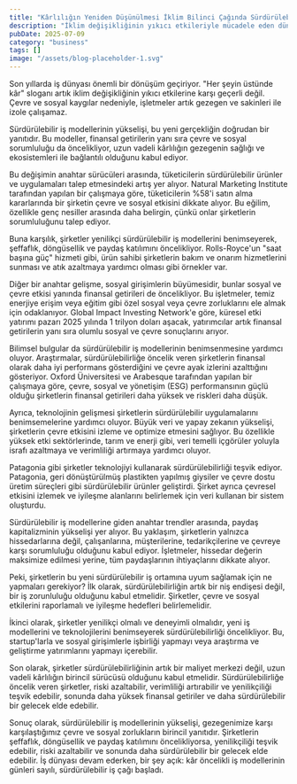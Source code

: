 ```yaml
---
title: "Kârlılığın Yeniden Düşünülmesi İklim Bilinci Çağında Sürdürülebilir İş Modelinin Yükselişi"
description: "İklim değişikliğinin yıkıcı etkileriyle mücadele eden dünyada, işletmeler krizdeki rollerini yeniden değerlendirmek zorunda kaldı. Gelir öncelikli geleneksel modeller, çevre ve sosyal sorumluluk ön..."
pubDate: 2025-07-09
category: "business"
tags: []
image: "/assets/blog-placeholder-1.svg"
---
```



Son yıllarda iş dünyası önemli bir dönüşüm geçiriyor. "Her şeyin üstünde kâr" sloganı artık iklim değişikliğinin yıkıcı etkilerine karşı geçerli değil. Çevre ve sosyal kaygılar nedeniyle, işletmeler artık gezegen ve sakinleri ile izole çalışamaz.

Sürdürülebilir iş modellerinin yükselişi, bu yeni gerçekliğin doğrudan bir yanıtıdır. Bu modeller, finansal getirilerin yanı sıra çevre ve sosyal sorumluluğu da öncelikliyor, uzun vadeli kârlılığın gezegenin sağlığı ve ekosistemleri ile bağlantılı olduğunu kabul ediyor.

Bu değişimin anahtar sürücüleri arasında, tüketicilerin sürdürülebilir ürünler ve uygulamaları talep etmesindeki artış yer alıyor. Natural Marketing Institute tarafından yapılan bir çalışmaya göre, tüketicilerin %58'i satın alma kararlarında bir şirketin çevre ve sosyal etkisini dikkate alıyor. Bu eğilim, özellikle genç nesiller arasında daha belirgin, çünkü onlar şirketlerin sorumluluğunu talep ediyor.

Buna karşılık, şirketler yenilikçi sürdürülebilir iş modellerini benimseyerek, şeffaflık, döngüsellik ve paydaş katılımını öncelikliyor. Rolls-Royce'un "saat başına güç" hizmeti gibi, ürün sahibi şirketlerin bakım ve onarım hizmetlerini sunması ve atık azaltmaya yardımcı olması gibi örnekler var.

Diğer bir anahtar gelişme, sosyal girişimlerin büyümesidir, bunlar sosyal ve çevre etkisi yanında finansal getirileri de öncelikliyor. Bu işletmeler, temiz enerjiye erişim veya eğitim gibi özel sosyal veya çevre zorluklarını ele almak için odaklanıyor. Global Impact Investing Network'e göre, küresel etki yatırımı pazarı 2025 yılında 1 trilyon doları aşacak, yatırımcılar artık finansal getirilerin yanı sıra olumlu sosyal ve çevre sonuçlarını arıyor.

Bilimsel bulgular da sürdürülebilir iş modellerinin benimsenmesine yardımcı oluyor. Araştırmalar, sürdürülebilirliğe öncelik veren şirketlerin finansal olarak daha iyi performans gösterdiğini ve çevre ayak izlerini azalttığını gösteriyor. Oxford Üniversitesi ve Arabesque tarafından yapılan bir çalışmaya göre, çevre, sosyal ve yönetişim (ESG) performansının güçlü olduğu şirketlerin finansal getirileri daha yüksek ve riskleri daha düşük.

Ayrıca, teknolojinin gelişmesi şirketlerin sürdürülebilir uygulamalarını benimsemelerine yardımcı oluyor. Büyük veri ve yapay zekanın yükselişi, şirketlerin çevre etkisini izleme ve optimize etmesini sağlıyor. Bu özellikle yüksek etki sektörlerinde, tarım ve enerji gibi, veri temelli içgörüler yoluyla israfı azaltmaya ve verimliliği artırmaya yardımcı oluyor.

Patagonia gibi şirketler teknolojiyi kullanarak sürdürülebilirliği teşvik ediyor. Patagonia, geri dönüştürülmüş plastikten yapılmış giysiler ve çevre dostu üretim süreçleri gibi sürdürülebilir ürünler geliştirdi. Şirket ayrıca çevresel etkisini izlemek ve iyileşme alanlarını belirlemek için veri kullanan bir sistem oluşturdu.

Sürdürülebilir iş modellerine giden anahtar trendler arasında, paydaş kapitalizminin yükselişi yer alıyor. Bu yaklaşım, şirketlerin yalnızca hissedarlarına değil, çalışanlarına, müşterilerine, tedarikçilerine ve çevreye karşı sorumluluğu olduğunu kabul ediyor. İşletmeler, hissedar değerin maksimize edilmesi yerine, tüm paydaşlarının ihtiyaçlarını dikkate alıyor.

Peki, şirketlerin bu yeni sürdürülebilir iş ortamına uyum sağlamak için ne yapmaları gerekiyor? İlk olarak, sürdürülebilirliğin artık bir niş endişesi değil, bir iş zorunluluğu olduğunu kabul etmelidir. Şirketler, çevre ve sosyal etkilerini raporlamalı ve iyileşme hedefleri belirlemelidir.

İkinci olarak, şirketler yenilikçi olmalı ve deneyimli olmalıdır, yeni iş modellerini ve teknolojilerini benimseyerek sürdürülebilirliği öncelikliyor. Bu, startup'larla ve sosyal girişimlerle işbirliği yapmayı veya araştırma ve geliştirme yatırımlarını yapmayı içerebilir.

Son olarak, şirketler sürdürülebilirliğinin artık bir maliyet merkezi değil, uzun vadeli kârlılığın birincil sürücüsü olduğunu kabul etmelidir. Sürdürülebilirliğe öncelik veren şirketler, riski azaltabilir, verimliliği artırabilir ve yenilikçiliği teşvik edebilir, sonunda daha yüksek finansal getiriler ve daha sürdürülebilir bir gelecek elde edebilir.

Sonuç olarak, sürdürülebilir iş modellerinin yükselişi, gezegenimize karşı karşılaştığımız çevre ve sosyal zorlukların birincil yanıtıdır. Şirketlerin şeffaflık, döngüsellik ve paydaş katılımını öncelikliyorsa, yenilikçiliği teşvik edebilir, riski azaltabilir ve sonunda daha sürdürülebilir bir gelecek elde edebilir. İş dünyası devam ederken, bir şey açık: kâr öncelikli iş modellerinin günleri sayılı, sürdürülebilir iş çağı başladı.